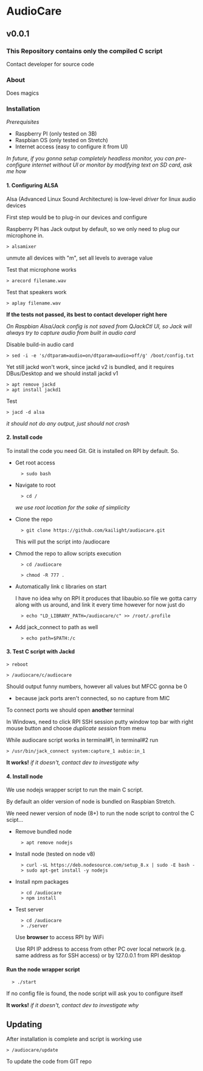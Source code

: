 # AudioCare


## v0.0.1

### This Repository contains only the compiled C script

Contact developer for source code

### About

Does magics

### Installation

*Prerequisites*

* Raspberry PI (only tested on 3B)
* Raspbian OS (only tested on Stretch)
* Internet access (easy to configure it from UI)

*In future, if you gonna setup completely headless monitor, you can pre-configure internet
 without UI or monitor by modifying text on SD card, ask me how*

#### 1. Configuring ALSA

Alsa (Advanced Linux Sound Architecture) is low-level *driver* for linux audio devices

First step would be to plug-in our devices and configure

Raspberry PI has Jack output by default, so we only need to plug our microphone in.

    > alsamixer

unmute all devices with "m", set all levels to average value


Test that microphone works

    > arecord filename.wav

Test that speakers work

    > aplay filename.wav


**If the tests not passed, its best to contact developer right here**

*On Raspbian Alsa/Jack config is not saved from QJackCtl UI, so Jack will
always try to capture audio from built in audio card*

Disable build-in audio card

    > sed -i -e 's/dtparam=audio=on/dtparam=audio=off/g' /boot/config.txt

Yet still jackd won't work, since jackd v2 is bundled, and it requires DBus/Desktop
and we should install jackd v1

    > apt remove jackd
    > apt install jackd1

Test

    > jacd -d alsa

*it should not do any output, just should not crash*

#### 2. Install code

To install the code you need Git. Git is installed on RPI by default. So.

* Get root access

        > sudo bash

* Navigate to root

        > cd /

    *we use root location for the sake of simplicity*

* Clone the repo

        > git clone https://github.com/kailight/audiocare.git

  This will put the script into /audiocare

* Chmod the repo to allow scripts execution

        > cd /audiocare

        > chmod -R 777 .

* Automatically link c libraries on start

    I have no idea why on RPI it produces that libaubio.so
    file we gotta carry along with us around, and link it every time
    however for now just do

        > echo "LD_LIBRARY_PATH=/audiocare/c" >> /root/.profile

* Add jack_connect to path as well

        > echo path=$PATH:/c

#### 3. Test C script with Jackd

    > reboot

    > /audiocare/c/audiocare

Should output funny numbers, however all values but MFCC gonna be 0
- because jack ports aren't connected, so no capture from MIC

To connect ports we should open **another** terminal

In Windows, need to click RPI SSH session putty window top bar with right mouse button and
choose *duplicate session* from menu

While audiocare script works in terminal#1, in terminal#2 run

    > /usr/bin/jack_connect system:capture_1 aubio:in_1

**It works!** *if it doesn't, contact dev to investigate why*


#### 4. Install node

We use nodejs wrapper script to run the main C script.

By default an older version of node is bundled on Raspbian Stretch.

We need newer version of node (8+) to run the node script to control the C scipt...

* Remove bundled node

        > apt remove nodejs

* Install node (tested on node v8)

        > curl -sL https://deb.nodesource.com/setup_8.x | sudo -E bash -
        > sudo apt-get install -y nodejs

* Install npm packages

        > cd /audiocare
        > npm install

* Test server

        > cd /audiocare
        > ./server

   Use **browser** to access RPI by WiFi

   Use RPI IP address to access from other PC over local network (e.g. same address as for SSH access)
   or by 127.0.0.1 from RPI desktop

#### Run the node wrapper script

      > ./start

If no config file is found, the node script will ask you to configure itself

**It works!** *if it doesn't, contact dev to investigate why*



## Updating

After installation is complete and script is working use

    > /audiocare/update

To update the code from GIT repo